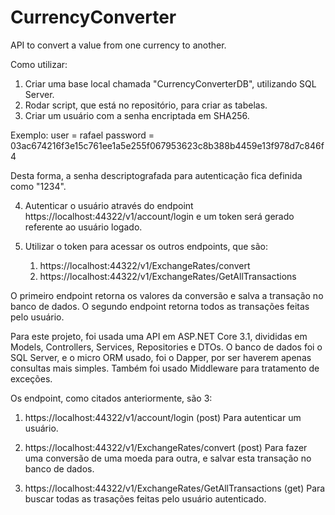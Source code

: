 # CurrencyConverter
API to convert a value from one currency to another.

Como utilizar:

1. Criar uma base local chamada "CurrencyConverterDB", utilizando SQL Server.
2. Rodar script, que está no repositório, para criar as tabelas.
3. Criar um usuário com a senha encriptada em SHA256.

Exemplo:
user = rafael
password = 03ac674216f3e15c761ee1a5e255f067953623c8b388b4459e13f978d7c846f4

Desta forma, a senha descriptografada para autenticação fica definida como "1234".

4. Autenticar o usuário através do endpoint https://localhost:44322/v1/account/login
e um token será gerado referente ao usuário logado.

5. Utilizar o token para acessar os outros endpoints, que são:
   1. https://localhost:44322/v1/ExchangeRates/convert
   2. https://localhost:44322/v1/ExchangeRates/GetAllTransactions

O primeiro endpoint retorna os valores da conversão e salva a transação no banco de dados.
O segundo endpoint retorna todos as transações feitas pelo usuário.

Para este projeto, foi usada uma API em ASP.NET Core 3.1, divididas em Models, Controllers, Services, Repositories e DTOs.
O banco de dados foi o SQL Server, e o micro ORM usado, foi o Dapper, por ser haverem apenas consultas mais simples.
Também foi usado Middleware para tratamento de exceções.

Os endpoint, como citados anteriormente, são 3:

1. https://localhost:44322/v1/account/login (post) Para autenticar um usuário.

2. https://localhost:44322/v1/ExchangeRates/convert (post) Para fazer uma conversão de uma moeda para outra, e salvar esta transação no banco de dados.

3. https://localhost:44322/v1/ExchangeRates/GetAllTransactions (get) Para buscar todas as trasações feitas pelo usuário autenticado.
